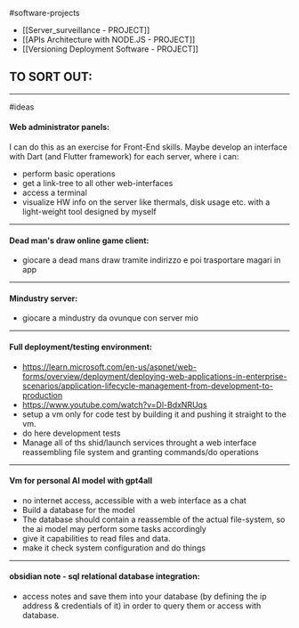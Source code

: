 #software-projects 

- [[Server_surveillance - PROJECT]]
- [[APIs Architecture with NODE.JS - PROJECT]]
- [[Versioning Deployment Software - PROJECT]]


## TO SORT OUT:
---
#ideas 
#### Web administrator panels:
I can do this as an exercise for Front-End skills.
Maybe develop an interface with Dart (and Flutter framework) for each server, where i can:
- perform basic operations
- get a link-tree to all other web-interfaces
- access a terminal
- visualize HW info on the server like thermals, disk usage etc. with a light-weight tool designed by myself
---
#### Dead man's draw online game client:
- giocare a dead mans draw tramite indirizzo e poi trasportare magari in app

---
#### Mindustry server:
- giocare a mindustry da ovunque con server mio

---
#### Full deployment/testing environment:
* https://learn.microsoft.com/en-us/aspnet/web-forms/overview/deployment/deploying-web-applications-in-enterprise-scenarios/application-lifecycle-management-from-development-to-production
* https://www.youtube.com/watch?v=Dl-BdxNRUqs
* setup a vm only for code test by building it and pushing it straight to the vm.
* do here development tests 
* Manage all of ths shid/launch services throught a web interface reassembling file system and granting commands/do operations

---
#### Vm for personal AI model with gpt4all
* no internet access, accessible with a web interface as a chat
* Build a database for the model
* The database should contain a reassemble of the actual file-system, so the ai model may perform some tasks accordingly
* give it capabilities to read files and data.
* make it check system configuration and do things
---
#### obsidian note - sql relational database integration:
* access notes and save them into your database (by defining the ip address & credentials of it) in order to query them or access with database.
